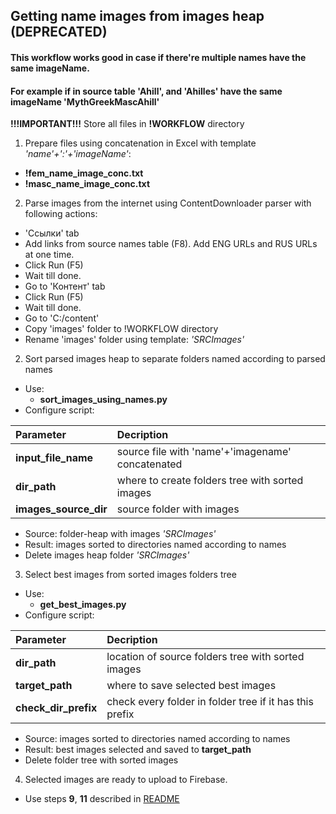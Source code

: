 ## Getting name images from images heap (DEPRECATED)

#### This workflow works good in case if there're multiple names have the same imageName.
#### For example if in source table 'Ahill', and 'Ahilles' have the same imageName 'MythGreekMascAhill'

**!!!IMPORTANT!!!**
Store all files in **!WORKFLOW** directory

1. Prepare files using concatenation in Excel with template *'name'+':'+'imageName'*:
- **!fem_name_image_conc.txt**
- **!masc_name_image_conc.txt**

2. Parse images from the internet using ContentDownloader parser with following actions:
- 'Ссылки' tab
- Add links from source names table (F8). Add ENG URLs and RUS URLs at one time.
- Click Run (F5)
- Wait till done.
- Go to 'Контент' tab
- Click Run (F5)
- Wait till done.
- Go to 'C:/content'
- Copy 'images' folder to !WORKFLOW directory
- Rename 'images' folder using template: *'SRCImages'*

2. Sort parsed images heap to separate folders named according to parsed names
- Use:
  - **sort_images_using_names.py**
- Configure script:

| Parameter     | Decription     |
| :------------- | :------------- |
| **input_file_name** | source file with 'name'+'imagename' concatenated |
| **dir_path** | where to create folders tree with sorted images |
| **images_source_dir** | source folder with images |
- Source: folder-heap with images *'SRCImages'*
- Result: images sorted to directories named according to names
- Delete images heap folder *'SRCImages'*

3. Select best images from sorted images folders tree
- Use:
  - **get_best_images.py**
- Configure script:

| Parameter     | Decription     |
| :------------- | :------------- |
| **dir_path** | location of source folders tree with sorted images |
| **target_path** | where to save selected best images |
| **check_dir_prefix** | check every folder in folder tree if it has this prefix |
- Source: images sorted to directories named according to names
- Result: best images selected and saved to **target_path**
- Delete folder tree with sorted images

4. Selected images are ready to upload to Firebase.
- Use steps **9**, **11** described in [README](./README.md)
